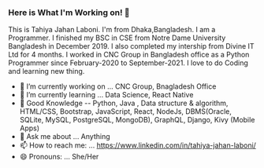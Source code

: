 ### Here is What I'm Working on! 👋

This is Tahiya Jahan Laboni. I'm from Dhaka,Bangladesh. I am a Programmer. I finished my BSC in CSE from Notre Dame University Bangladesh in December 2019. I also completed my intership from Divine IT Ltd for 4 months. I worked in CNC Group in Bangladesh office as a Python Programmer since February-2020 to September-2021. I love to do Coding and learning new thing.

- 🔭 I’m currently working on ... CNC Group, Bnagladesh Office
- 🌱 I’m currently learning ... Data Science, React Native
- 👯 Good Knowledge -- Python, Java , Data structure & algorithm, HTML/CSS, Bootstrap, JavaScript, React, NodeJs, DBMS(Oracle, SQLite, MySQL, PostgreSQL, MongoDB), GraphQL, Django, 
Kivy (Mobile Apps)
- 💬 Ask me about ... Anything
- 📫 How to reach me: ... https://www.linkedin.com/in/tahiya-jahan-laboni/
- 😄 Pronouns: ... She/Her

